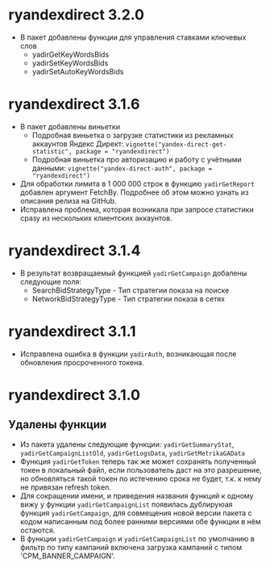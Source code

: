 # ryandexdirect 3.2.0
* В пакет добавлены функции для управления ставками ключевых слов
    * yadirGetKeyWordsBids
	* yadirSetKeyWordsBids
	* yadirSetAutoKeyWordsBids

# ryandexdirect 3.1.6
* В пакет добавлены виньетки
    * Подробная виньетка о загрузке статистики из рекламных аккаунтов Яндекс Директ: `vignette("yandex-direct-get-statistic", package = "ryandexdirect")`
	* Подробная виньетка про авторизацию и работу с учётными данными: `vignette("yandex-direct-auth", package = "ryandexdirect")`
* Для обработки лимита в 1 000 000 строк в функцию `yadirGetReport` добавлен аргумент FetchBy. Подробнее об этом можно узнать из описания релиза на GitHub.
* Исправлена проблема, которая возникала при запросе статистики сразу из нескольких клиентских аккаунтов.

# ryandexdirect 3.1.4
* В результат возвращаемый функцией `yadirGetCampaign` добалены следующие поля:
    * SearchBidStrategyType - Тип стратегии показа на поиске
    * NetworkBidStrategyType - Тип стратегии показа в сетях

# ryandexdirect 3.1.1
* Исправлена ошибка в функции `yadirAuth`, возникающая после обновления просроченного токена.

# ryandexdirect 3.1.0
## Удалены функции
* Из пакета удалены следующие функции: `yadirGetSummaryStat`, `yadirGetCampaignListOld`, `yadirGetLogsData`, `yadirGetMetrikaGAData`
* Функция `yadirGetToken` теперь так же может сохранять полученный токен в локальный файл, если пользователь даст на это разрешение, но обновляться такой токен по истечению срока не будет, т.к. к нему не привязан refresh token.
* Для сокращении имени, и приведения названия функций к одному вижу у функции `yadirGetCampaignList` появилась дублируюая функция `yadirGetCampaign`, для совмещения новой версии пакета с кодом написанным под более ранними версиями обе функции в нём остаются.
* В функции `yadirGetCampaign` и `yadirGetCampaignList` по умолчанию в фильтр по типу кампаний включена загрузка кампаний с типом 'CPM_BANNER_CAMPAIGN'.

